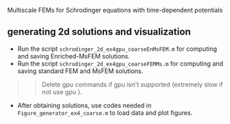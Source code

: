 Multiscale FEMs for Schrodinger equations with time-dependent potentials

## generating 2d solutions and visualization
* Run the script `schrodinger_2d_ex4gpu_coarseEnMsFEM.m` for computing and saving Enriched-MsFEM solutions. <br>
* Run the script `schrodinger_2d_ex4gpu_coarseFEMMs.m` for computing and saving standard FEM and MsFEM solutions.
>> Delete gpu commands if gpu isn't supported (extremely slow if not use gpu ). <br>
* After obtaining solutions, use codes needed in `Figure_generator_ex4_coarse.m` to load data and plot figures. <br>
